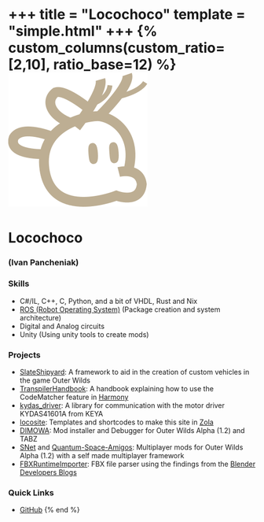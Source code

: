 +++
title = "Locochoco"
template = "simple.html"
+++
{% custom_columns(custom_ratio=[2,10], ratio_base=12) %}
![profile picture](icon-pfp.png)
======
# Locochoco 
### (Ivan Pancheniak)

### Skills
- C#/IL, C++, C, Python, and a bit of VHDL, Rust and Nix
- [ROS (Robot Operating System)](https://www.ros.org/) (Package creation and system architecture)
- Digital and Analog circuits 
- Unity (Using unity tools to create mods)
### Projects
- [SlateShipyard](https://github.com/loco-choco/SlateShipyard): A framework to aid in the creation of custom vehicles in the game Outer Wilds
- [TranspilerHandbook](https://github.com/loco-choco/TranspilerHandbook): A handbook explaining how to use the CodeMatcher feature in [Harmony](https://harmony.pardeike.net/)
- [kydas_driver](https://github.com/loco-choco/kydas_driver): A library for communication with the motor driver KYDAS41601A from KEYA 
- [locosite](https://www.getzola.org): Templates and shortcodes to make this site in [Zola](https://www.getzola.org/)
- [DIMOWA](https://github.com/loco-choco/DIMOWA): Mod installer and Debugger for Outer Wilds Alpha (1.2) and TABZ
- [SNet](https://github.com/loco-choco/SNet) and [Quantum-Space-Amigos](https://github.com/loco-choco/Quantum-Space-Amigos): Multiplayer mods for Outer Wilds Alpha (1.2) with a self made multiplayer framework
- [FBXRuntimeImporter](https://github.com/loco-choco/FBXRuntimeImporter): FBX file parser using the findings from the [Blender Developers Blogs](https://code.blender.org/2013/08/fbx-binary-file-format-specification/)
### Quick Links
- [GitHub](https://github.com/loco-choco/)
{% end %}


